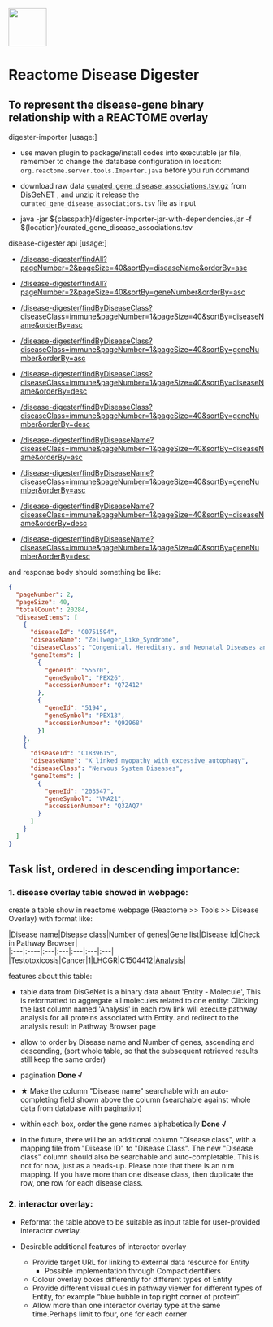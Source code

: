 [<img src=https://user-images.githubusercontent.com/6883670/31999264-976dfb86-b98a-11e7-9432-0316345a72ea.png height=75 />](https://reactome.org)

# Reactome Disease Digester
To represent the disease-gene binary relationship with a REACTOME overlay           
---

digester-importer [usage:]

- use maven plugin to package/install codes into executable jar file, remember to change the database configuration in 
location: `org.reactome.server.tools.Importer.java` before you run command

- download raw data [curated_gene_disease_associations.tsv.gz](http://www.disgenet.org/static/disgenet_ap1/files/downloads/curated_gene_disease_associations.tsv.gz) 
from [DisGeNET](http://www.disgenet.org) , and unzip it release the `curated_gene_disease_associations.tsv` file as input          

- java -jar ${classpath}/digester-importer-jar-with-dependencies.jar -f ${location}/curated_gene_disease_associations.tsv

disease-digester api [usage:]

- [/disease-digester/findAll?pageNumber=2&pageSize=40&sortBy=diseaseName&orderBy=asc]()

- [/disease-digester/findAll?pageNumber=2&pageSize=40&sortBy=geneNumber&orderBy=asc]()

- [/disease-digester/findByDiseaseClass?diseaseClass=immune&pageNumber=1&pageSize=40&sortBy=diseaseName&orderBy=asc]()

- [/disease-digester/findByDiseaseClass?diseaseClass=immune&pageNumber=1&pageSize=40&sortBy=geneNumber&orderBy=asc]()

- [/disease-digester/findByDiseaseClass?diseaseClass=immune&pageNumber=1&pageSize=40&sortBy=diseaseName&orderBy=desc]()

- [/disease-digester/findByDiseaseClass?diseaseClass=immune&pageNumber=1&pageSize=40&sortBy=geneNumber&orderBy=desc]()

- [/disease-digester/findByDiseaseName?diseaseClass=immune&pageNumber=1&pageSize=40&sortBy=diseaseName&orderBy=asc]()

- [/disease-digester/findByDiseaseName?diseaseClass=immune&pageNumber=1&pageSize=40&sortBy=geneNumber&orderBy=asc]()

- [/disease-digester/findByDiseaseName?diseaseClass=immune&pageNumber=1&pageSize=40&sortBy=diseaseName&orderBy=desc]()

- [/disease-digester/findByDiseaseName?diseaseClass=immune&pageNumber=1&pageSize=40&sortBy=geneNumber&orderBy=desc]()

and response body should something be like:
```json
{
  "pageNumber": 2,
  "pageSize": 40,
  "totalCount": 20284,
  "diseaseItems": [
    {
      "diseaseId": "C0751594",
      "diseaseName": "Zellweger_Like_Syndrome",
      "diseaseClass": "Congenital, Hereditary, and Neonatal Diseases and Abnormalities",
      "geneItems": [
        {
          "geneId": "55670",
          "geneSymbol": "PEX26",
          "accessionNumber": "Q7Z412"
        },
        {
          "geneId": "5194",
          "geneSymbol": "PEX13",
          "accessionNumber": "Q92968"
        }]
    },
    {
      "diseaseId": "C1839615",
      "diseaseName": "X_linked_myopathy_with_excessive_autophagy",
      "diseaseClass": "Nervous System Diseases",
      "geneItems": [
        {
          "geneId": "203547",
          "geneSymbol": "VMA21",
          "accessionNumber": "Q3ZAQ7"
        }
      ]
    }
  ]
}
```



## Task list, ordered in descending importance: 

### 1. disease overlay table showed in webpage: 

create a table show in reactome webpage (Reactome >> Tools >> Disease Overlay) with format like:

|Disease name|Disease class|Number of genes|Gene list|Disease id|Check in Pathway Browser|       
|:---|:----|:---|:---|:---|:---|:---|       
|Testotoxicosis|Cancer|1|LHCGR|C1504412|[Analysis](https://reactome.org/PathwayBrowser#/DTAB=AN&ANALYSIS=)|     


features about this table:

- table data from DisGeNet is a binary data about 'Entity - Molecule', This is reformatted to aggregate all molecules 
related to one entity: Clicking the last column named 'Analysis' in each row link will execute pathway analysis for all 
proteins associated with Entity. and redirect to the analysis result in Pathway Browser page

- allow to order by Disease name and Number of genes, ascending and
descending, (sort whole table, so that the subsequent retrieved results still keep the same order) 

- pagination **Done √**

- ★ Make the column "Disease name" searchable with an auto-completing field
shown above the column (searchable against whole data from database with pagination) 

- within each box, order the gene names alphabetically **Done √**

- in the future, there will be an additional column "Disease class", with
a mapping file from "Disease ID" to "Disease Class". The new "Disease
class" column should also be searchable and auto-completable.  This is
not for now, just as a heads-up. Please note that there is an n:m mapping. If you have more than one disease class, 
then duplicate the row, one row for each disease class. 

### 2. interactor overlay:

 - Reformat the table above to be suitable as input table for user-provided interactor overlay.
 
 - Desirable additional features of interactor overlay
     - Provide target URL for linking to external data resource for Entity
        - Possible implementation through CompactIdentifiers
     - Colour overlay boxes differently for different types of Entity
     - Provide different visual cues in pathway viewer for different types of Entity, for example “blue bubble in top 
     right corner of protein”.
     - Allow more than one interactor overlay type at the same time.Perhaps limit to four, one for each corner
